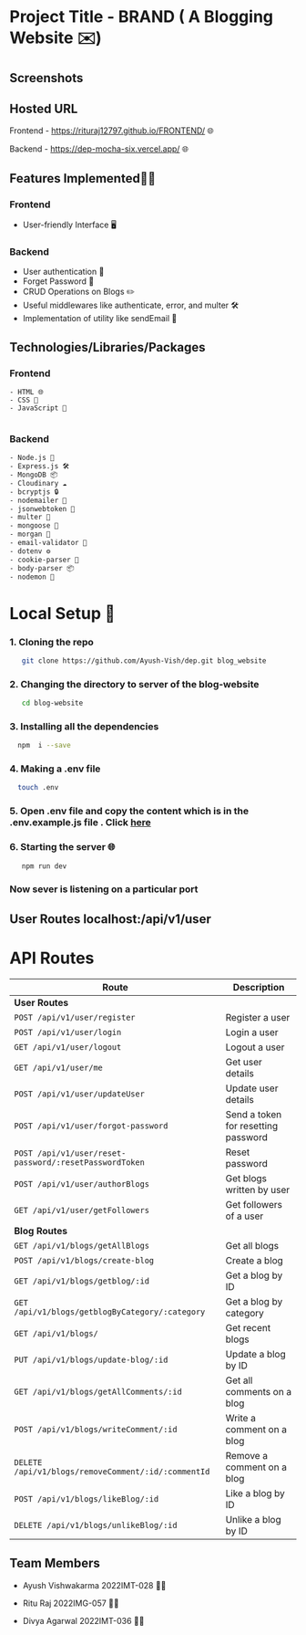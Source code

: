 # Project Title - BRAND ( A Blogging Website  ✉️)

## Screenshots



## Hosted URL
  
Frontend -  https://rituraj12797.github.io/FRONTEND/ 🌐

Backend - https://dep-mocha-six.vercel.app/ 🌐

## Features Implemented🚀🚀

### Frontend
- User-friendly Interface 🖥️

### Backend
- User authentication 🔐
- Forget Password 📧
- CRUD Operations on Blogs ✏️
- Useful middlewares like authenticate, error, and multer 🛠️
- Implementation of utility like sendEmail 📩

## Technologies/Libraries/Packages
### Frontend

```
- HTML 🌐
- CSS 🎨
- JavaScript 🚀


```

### Backend
```bash
- Node.js 🚀
- Express.js 🛠️
- MongoDB 📦
- Cloudinary ☁️
- bcryptjs 🔒
- nodemailer 📧
- jsonwebtoken 🍪
- multer 📁
- mongoose 🍃
- morgan 📝
- email-validator 📧
- dotenv ⚙️
- cookie-parser 🍪
- body-parser 📦
- nodemon 🔄

```


# Local  Setup 🚀
### 1. Cloning the repo  
```bash
   git clone https://github.com/Ayush-Vish/dep.git blog_website 
``` 

### 2. Changing the directory to server of the blog-website 
```bash 
   cd blog-website
```

### 3. Installing all the dependencies 
```bash
  npm  i --save
```
### 4. Making a .env file 
```bash
  touch .env 
```

### 5. Open .env file and copy the content which is in the .env.example.js file . Click [here](./.env.example.js) 

### 6. Starting the server 🌐
```bash
   npm run dev 
```

### Now sever is listening on a particular port 

## User Routes localhost:<PORT>/api/v1/user
# API Routes

| Route                        | Description                                |
| ---------------------------- | ------------------------------------------ |
| **User Routes**              |                                            |
| `POST /api/v1/user/register` | Register a user                            |
| `POST /api/v1/user/login`    | Login a user                               |
| `GET /api/v1/user/logout`    | Logout a user                              |
| `GET /api/v1/user/me`        | Get user details                           |
| `POST /api/v1/user/updateUser` | Update user details                       |
| `POST /api/v1/user/forgot-password` | Send a token for resetting password |
| `POST /api/v1/user/reset-password/:resetPasswordToken` | Reset password |
| `POST /api/v1/user/authorBlogs` | Get blogs written by user             |
| `GET /api/v1/user/getFollowers` | Get followers of a user               |
| **Blog Routes**              |                                            |
| `GET /api/v1/blogs/getAllBlogs` | Get all blogs                             |
| `POST /api/v1/blogs/create-blog` | Create a blog                             |
| `GET /api/v1/blogs/getblog/:id` | Get a blog by ID                           |
| `GET /api/v1/blogs/getblogByCategory/:category` | Get a blog by category             |
| `GET /api/v1/blogs/`         | Get recent blogs                           |
| `PUT /api/v1/blogs/update-blog/:id` | Update a blog by ID                  |
| `GET /api/v1/blogs/getAllComments/:id` | Get all comments on a blog     |
| `POST /api/v1/blogs/writeComment/:id` | Write a comment on a blog    |
| `DELETE /api/v1/blogs/removeComment/:id/:commentId` | Remove a comment on a blog |
| `POST /api/v1/blogs/likeBlog/:id` | Like a blog by ID                      |
| `DELETE /api/v1/blogs/unlikeBlog/:id` | Unlike a blog by ID                 |



## Team Members

- Ayush Vishwakarma 2022IMT-028 👨‍💻

- Ritu Raj 2022IMG-057 👩‍💻

- Divya Agarwal 2022IMT-036 👩‍💻







